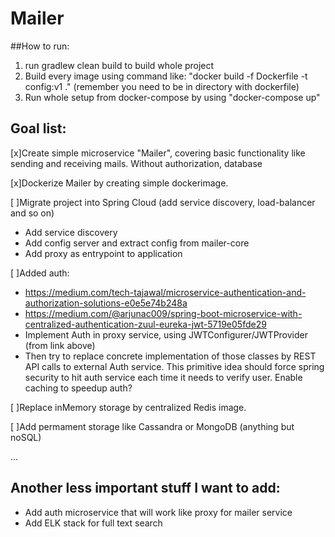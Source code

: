 # Mailer

##How to run:
1. run gradlew clean build to build whole project
2. Build every image using command like: "docker build -f Dockerfile -t config:v1 ." (remember you need to be in directory with dockerfile)
3. Run whole setup from docker-compose by using "docker-compose up"


## Goal list:

[x]Create simple microservice "Mailer", covering basic functionality like sending and receiving mails. Without authorization, database

[x]Dockerize Mailer by creating simple dockerimage.

[ ]Migrate project into Spring Cloud (add service discovery, load-balancer and so on)

- Add service discovery
- Add config server and extract config from mailer-core
- Add proxy as entrypoint to application

[ ]Added auth: 

- https://medium.com/tech-tajawal/microservice-authentication-and-authorization-solutions-e0e5e74b248a
- https://medium.com/@arjunac009/spring-boot-microservice-with-centralized-authentication-zuul-eureka-jwt-5719e05fde29
- Implement Auth in proxy service, using JWTConfigurer/JWTProvider (from link above)
- Then try to replace concrete implementation of those classes by REST API calls to external Auth service. This primitive idea should force spring security to hit auth service each time it needs to verify user. Enable caching to speedup auth?

[ ]Replace inMemory storage by centralized Redis image.

[ ]Add permament storage like Cassandra or MongoDB (anything but noSQL)

...

## Another less important stuff I want to add:
- Add auth microservice that will work like proxy for mailer service
- Add ELK stack for full text search
